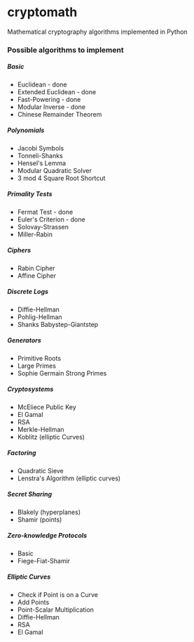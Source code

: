 # cryptomath
Mathematical cryptography algorithms implemented in Python

### Possible algorithms to implement

##### Basic
* Euclidean - done
* Extended Euclidean - done
* Fast-Powering - done
* Modular Inverse - done
* Chinese Remainder Theorem

##### Polynomials
* Jacobi Symbols
* Tonneli-Shanks
* Hensel's Lemma
* Modular Quadratic Solver
* 3 mod 4 Square Root Shortcut

##### Primality Tests
* Fermat Test - done
* Euler's Criterion - done
* Solovay-Strassen
* Miller-Rabin

##### Ciphers
* Rabin Cipher
* Affine Cipher

##### Discrete Logs
* Diffie-Hellman
* Pohlig-Hellman
* Shanks Babystep-Giantstep

##### Generators
* Primitive Roots
* Large Primes
* Sophie Germain Strong Primes

##### Cryptosystems
* McEliece Public Key
* El Gamal
* RSA
* Merkle-Hellman
* Koblitz (elliptic Curves)

##### Factoring
* Quadratic Sieve
* Lenstra's Algorithm (elliptic curves)

##### Secret Sharing
* Blakely (hyperplanes)
* Shamir (points)

##### Zero-knowledge Protocols
* Basic
* Fiege-Fiat-Shamir

##### Elliptic Curves
* Check if Point is on a Curve
* Add Points
* Point-Scalar Multiplication
* Diffie-Hellman
* RSA
* El Gamal
